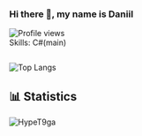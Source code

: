 ### Hi there 👋, my name is Daniil
![Profile views](https://gpvc.arturio.dev/ienov)  
Skills: C#(main)



[<img src='https://cdn.jsdelivr.net/npm/simple-icons@3.0.1/icons/github.svg' alt='github' height='0'>](https://github.com/ienov)  

![Top Langs](https://github-readme-stats.vercel.app/api/top-langs/?username=ienov)



## 📊 Statistics
![HypeT9ga](https://github-readme-stats.vercel.app/api?username=ienov&theme=midnight-purple&hide=stars&count_private=true&show_icons=true)
